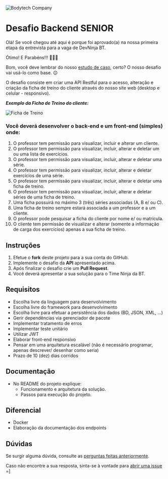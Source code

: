 ![Bodytech Company](https://lh3.googleusercontent.com/XGAFWh7M4Gvsn8UBAD41pm_S1WiCOpCCBxtgdeM1w1LD68F5SZZ5r4YoQynq97l-LcBDFdj3Uwk=s900 "www.bodytech.com.br") 

# Desafio Backend SENIOR
Olá! Se você chegou até aqui é porque foi aprovado(a) na nossa primeira etapa da entrevista para a vaga de DevNinja BT.

Ótimo! E Parabéns!!! :clap::clap::clap:

Bom, você deve lembrar do nosso [estudo de caso](https://github.com/BodytechCompany/backend-challenge-sr/blob/master/case_study.md), certo? O nosso desafio vai usá-lo como base. :wink:

O desafio consiste em criar uma API Restful para o acesso, alteração e criação da ficha de treino do cliente através do nosso site web (desktop e celular - responsivo).

**_Exemplo da Ficha de Treino do cliente:_**

![Ficha de Treino](https://lh3.googleusercontent.com/8TQ5teYhL38hKj2VH8SjsefAa-I-2fnhfOKEwdnYQBQ2sfKP0agqjzwPV5DFXPpLTApO_21VbaKcGxEL=w566-h579-rw-no "Ficha de Treino")


### Você deverá desenvolver o back-end e um front-end (simples) onde:
 1. O professor tem permissão para visualizar, incluir e alterar um cliente.
 2. O professor tem permissão para visualizar, incluir, alterar e deletar um ou uma lista de exercícios.
 3. O professor tem permissão para visualizar, incluir, alterar e deletar uma série.
 4. O professor tem permissão para visualizar, incluir, alterar e deletar exercícios de uma série.
 5. O professor tem permissão para visualizar, incluir, alterar e deletar uma ficha de treino.
 6. O professor tem permissão para visualizar, incluir, alterar e deletar séries de uma ficha de treino.
 7. Uma ficha possuirá no máximo 3 (três) séries associadas (A, B e/ ou C).
 7. Uma ficha de treino sempre estará associada a um professor e a um cliente.
 8. O professor pode pesquisar a ficha do cliente por nome e/ ou matrícula.
 9. O cliente tem permissão de visualizar e alterar (somente a informação de carga dos exercícios) apenas a sua ficha de treino.


## Instruções
 1. Efetue o **fork** deste projeto para a sua conta do GitHub.
 2. Implemente o desafio da **API** apresentado acima.
 3. Após finalizar o desafio crie um **Pull Request**.
 4. Você deverá apresentar a sua solução para o Time Ninja da BT.


## Requisitos
 - Escolha livre da linguagem para desenvolvimento
 - Escolha livre do framework para desenvolvimento
 - Escolha livre para efetuar a persistência dos dados (BD, JSON, XML, ...)
 - Gerir dependências via gerenciador de pacote
 - Implementar tratamento de erros
 - Implementar teste unitário
 - Utilizar JWT
 - Elaborar front-end responsivo
 - Pensar em uma arquitetura escalável (não é necessário programar, apenas descrever/ desenhar como seria)
 - Prazo de 10 (dez) dias corridos


## Documentação
 - No README do projeto explique:
	 - Funcionamento e arquitetura da solução.
	 - Passos para execução do projeto.


## Diferencial
 - Docker
 - Elaboração da documentação dos endpoints
 

## Dúvidas
Se surgir alguma dúvida, consulte as  [perguntas feitas anteriormente](https://github.com/BodytechCompany/backend-challenge-sr/labels/question).

Caso não encontre a sua resposta, sinta-se à vontade para  [abrir uma issue](https://github.com/BodytechCompany/backend-challenge-sr/issues/new)  =]
